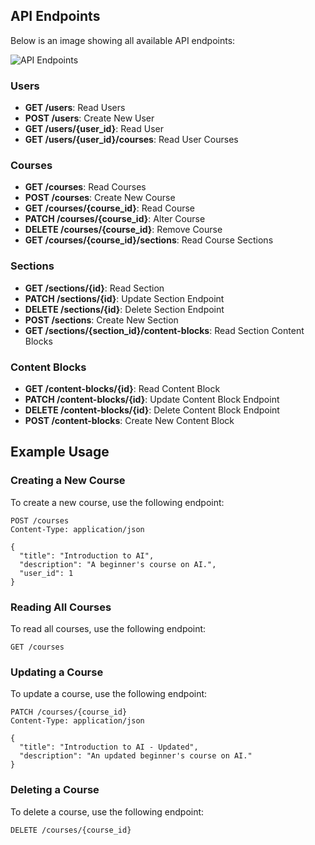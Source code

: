 
## API Endpoints

Below is an image showing all available API endpoints:

![API Endpoints](./path/to/image.png)

### Users

- **GET /users**: Read Users
- **POST /users**: Create New User
- **GET /users/{user_id}**: Read User
- **GET /users/{user_id}/courses**: Read User Courses

### Courses

- **GET /courses**: Read Courses
- **POST /courses**: Create New Course
- **GET /courses/{course_id}**: Read Course
- **PATCH /courses/{course_id}**: Alter Course
- **DELETE /courses/{course_id}**: Remove Course
- **GET /courses/{course_id}/sections**: Read Course Sections

### Sections

- **GET /sections/{id}**: Read Section
- **PATCH /sections/{id}**: Update Section Endpoint
- **DELETE /sections/{id}**: Delete Section Endpoint
- **POST /sections**: Create New Section
- **GET /sections/{section_id}/content-blocks**: Read Section Content Blocks

### Content Blocks

- **GET /content-blocks/{id}**: Read Content Block
- **PATCH /content-blocks/{id}**: Update Content Block Endpoint
- **DELETE /content-blocks/{id}**: Delete Content Block Endpoint
- **POST /content-blocks**: Create New Content Block

## Example Usage

### Creating a New Course

To create a new course, use the following endpoint:

```http
POST /courses
Content-Type: application/json

{
  "title": "Introduction to AI",
  "description": "A beginner's course on AI.",
  "user_id": 1
}
```

### Reading All Courses

To read all courses, use the following endpoint:

```http
GET /courses
```

### Updating a Course

To update a course, use the following endpoint:

```http
PATCH /courses/{course_id}
Content-Type: application/json

{
  "title": "Introduction to AI - Updated",
  "description": "An updated beginner's course on AI."
}
```

### Deleting a Course

To delete a course, use the following endpoint:

```http
DELETE /courses/{course_id}
```
